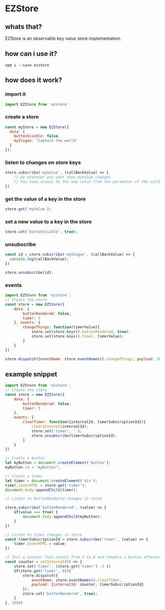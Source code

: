# EZStore
## whats that?
EZStore is an observable key value store implementation.

## how can i use it?
```
npm i --save ezstore
```

## how does it work?

### import it

```javascript
import EZStore from 'ezstore'
```

### create a store

```javascript
const myStore = new EZStore({
  data: {
    buttonVisible: false,
    mySlogan: "Capture the world"
  }
});
```

### listen to changes on store keys
```javascript
store.subscribe('myValue', (callBackValue) => {
    // Do whatever you want when myValue changes
    // You have access to the new value from the parameter of the callback function ( callBackValue )
})
```

### get the value of a key in the store
```javascript
store.get('myValue');
```

### set a new value to a key in the store
```javascript
store.set('buttonVisible', true);
```

### unsubscribe
```javascript
const id = store.subscribe('mySlogan', (callBackValue) => {
  console.log(callBackValue);
})

store.unsubscribe(id);
```

### events
```javascript
import EZStore from 'ezstore';
// Create the store
const store = new EZStore({
    data: {
        buttonRendered: false,
        timer: 5
    }, events: {
        changeThings: function(timerValue){
            store.set(store.keys().buttonRendered, true);
            store.set(store.keys().timer, timerValue);
        }
    }
})

store.dispatch({eventName: store.eventNames().changeThings, payload: 20})

```


## example snippet

```javascript
import EZStore from 'ezstore';
// Create the store
const store = new EZStore({
    data: {
        buttonRendered: false,
        timer: 5
    },
    events: {
        clearTimer: function({intervalId, timerSubscriptionId}){
            clearInterval(intervalId);
            store.set('timer', '');
            store.unsubscribe(timerSubscriptionId);
        }
    }
})

// Create a button
let myButton = document.createElement('button');
myButton.id = "myButton";

// Create a timer
let timer = document.createElement('div');
timer.innerHTML = store.get('timer');
document.body.appendChild(timer);

// Listen to buttonRendered changes in store

store.subscribe('buttonRendered', (value) => {
    if(value === true) {
        document.body.appendChild(myButton);
    }
})

// Listen to timer changes in store
const timerSubscriptionId = store.subscribe('timer', (value) => {
    timer.innerHTML = value;
})

// Init a counter that counts from 5 to 0 and renders a button afterwards
const counter = setInterval(() => {
    store.set('timer', (store.get('timer') -1 ))
    if(store.get('timer', 0)){
        store.dispatch({
            eventName: store.eventNames().clearTimer, 
            payload: {intervalId: counter, timerSubscriptionId}
        });
        store.set('buttonRendered', true);
    }
}, 1000)

